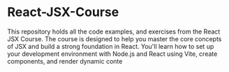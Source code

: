# React-JSX-Course

​This repository holds all the code examples, and exercises from the React JSX Course. The course is designed to help you master the core concepts of JSX and build a strong foundation in React. You'll learn how to set up your development environment with Node.js and React using Vite, create components, and render dynamic conte
